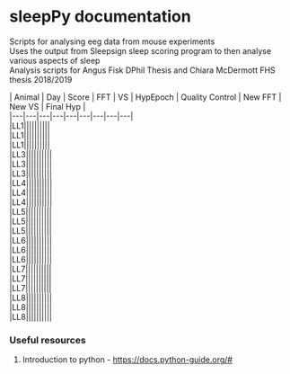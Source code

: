 # sleepPy documentation  

Scripts for analysing eeg data from mouse experiments  
Uses the output from 
Sleepsign sleep scoring program 
to then analyse various aspects of sleep  
Analysis scripts for Angus Fisk DPhil Thesis
and Chiara McDermott FHS thesis 2018/2019  


| Animal | Day | Score | FFT | VS | HypEpoch | Quality Control | New FFT | New VS | Final Hyp |  
|---|---|---|---|---|---|---|---|---|  
|LL1||||||||||  
|LL1||||||||||  
|LL1||||||||||  
|LL3||||||||||  
|LL3||||||||||  
|LL3||||||||||  
|LL4||||||||||   
|LL4||||||||||   
|LL4||||||||||   
|LL5||||||||||   
|LL5||||||||||   
|LL5||||||||||   
|LL6||||||||||   
|LL6||||||||||   
|LL6||||||||||   
|LL7||||||||||   
|LL7||||||||||   
|LL7||||||||||   
|LL8||||||||||   
|LL8||||||||||   
|LL8||||||||||   
  


### Useful resources  

1. Introduction to python - https://docs.python-guide.org/# 
